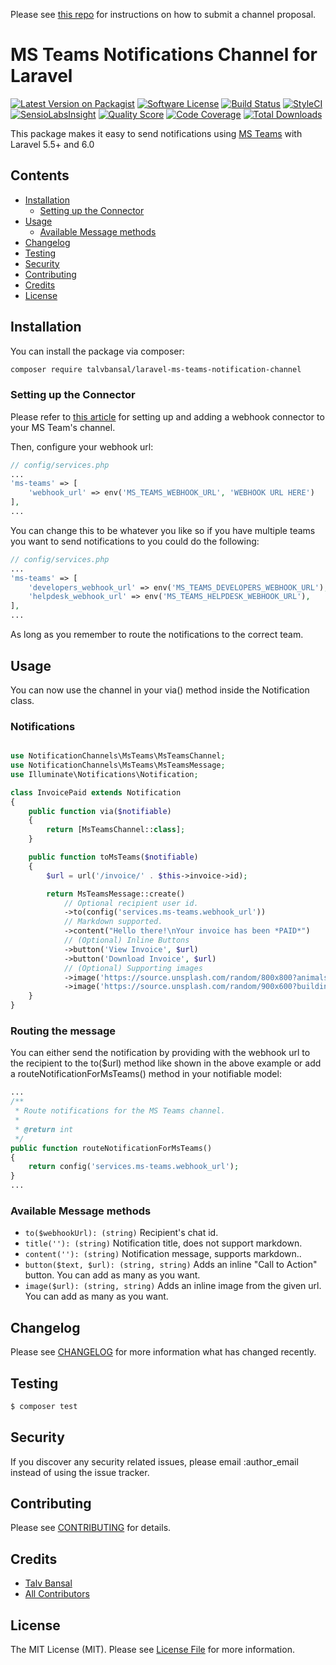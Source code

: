 Please see [this repo](https://github.com/laravel-notification-channels/channels) for instructions on how to submit a channel proposal.

# MS Teams Notifications Channel for Laravel

[![Latest Version on Packagist](https://img.shields.io/packagist/v/talvbansal/laravel-ms-teams-notification-channel.svg?style=flat-square)](https://packagist.org/packages/talvbansal/laravel-ms-teams-notification-channel)
[![Software License](https://img.shields.io/badge/license-MIT-brightgreen.svg?style=flat-square)](LICENSE.md)
[![Build Status](https://img.shields.io/travis/talvbansal/laravel-ms-teams-notification-channel/master.svg?style=flat-square)](https://travis-ci.org/talvbansal/laravel-ms-teams-notification-channel)
[![StyleCI](https://styleci.io/repos/:style_ci_id/shield)](https://styleci.io/repos/:style_ci_id)
[![SensioLabsInsight](https://img.shields.io/sensiolabs/i/:sensio_labs_id.svg?style=flat-square)](https://insight.sensiolabs.com/projects/:sensio_labs_id)
[![Quality Score](https://img.shields.io/scrutinizer/g/talvbansal/laravel-ms-teams-notification-channel.svg?style=flat-square)](https://scrutinizer-ci.com/g/talvbansal/laravel-ms-teams-notification-channel)
[![Code Coverage](https://img.shields.io/scrutinizer/coverage/g/talvbansal/laravel-ms-teams-notification-channel/master.svg?style=flat-square)](https://scrutinizer-ci.com/g/talvbansal/laravel-ms-teams-notification-channel/?branch=master)
[![Total Downloads](https://img.shields.io/packagist/dt/talvbansal/laravel-ms-teams-notification-channel.svg?style=flat-square)](https://packagist.org/packages/talvbansal/laravel-ms-teams-notification-channel)

This package makes it easy to send notifications using [MS Teams](https://docs.microsoft.com/en-gb/microsoftteams/platform/task-modules-and-cards/cards/cards-reference#office-365-connector-card) with Laravel 5.5+ and 6.0

## Contents

- [Installation](#installation)
	- [Setting up the Connector](#setting-up-the-connector)
- [Usage](#usage)
	- [Available Message methods](#available-message-methods)
- [Changelog](#changelog)
- [Testing](#testing)
- [Security](#security)
- [Contributing](#contributing)
- [Credits](#credits)
- [License](#license)


## Installation

You can install the package via composer:
```bash
composer require talvbansal/laravel-ms-teams-notification-channel
```

### Setting up the Connector

Please refer to [this article](https://docs.microsoft.com/en-gb/microsoftteams/platform/webhooks-and-connectors/how-to/add-incoming-webhook#add-an-incoming-webhook-to-a-teams-channel)  for setting up and adding a webhook connector to your MS Team's channel.

Then, configure your webhook url:

```php
// config/services.php
...
'ms-teams' => [
    'webhook_url' => env('MS_TEAMS_WEBHOOK_URL', 'WEBHOOK URL HERE')
],
...
```

You can change this to be whatever you like so if you have multiple teams you want to send notifications to you could do the following:

```php
// config/services.php
...
'ms-teams' => [
    'developers_webhook_url' => env('MS_TEAMS_DEVELOPERS_WEBHOOK_URL'),
    'helpdesk_webhook_url' => env('MS_TEAMS_HELPDESK_WEBHOOK_URL'),
],
...
```

As long as you remember to route the notifications to the correct team.

## Usage

You can now use the channel in your via() method inside the Notification class.


### Notifications
```php

use NotificationChannels\MsTeams\MsTeamsChannel;
use NotificationChannels\MsTeams\MsTeamsMessage;
use Illuminate\Notifications\Notification;

class InvoicePaid extends Notification
{
    public function via($notifiable)
    {
        return [MsTeamsChannel::class];
    }

    public function toMsTeams($notifiable)
    {
        $url = url('/invoice/' . $this->invoice->id);

        return MsTeamsMessage::create()
            // Optional recipient user id.
            ->to(config('services.ms-teams.webhook_url'))
            // Markdown supported.
            ->content("Hello there!\nYour invoice has been *PAID*")
            // (Optional) Inline Buttons
            ->button('View Invoice', $url)
            ->button('Download Invoice', $url)
            // (Optional) Supporting images
            ->image('https://source.unsplash.com/random/800x800?animals,nature&q='.now())
            ->image('https://source.unsplash.com/random/900x600?building,car&q='.now());
    }
}

```

### Routing the message
You can either send the notification by providing with the webhook url to the recipient to the to($url) method like shown in the above example or add a routeNotificationForMsTeams() method in your notifiable model:

```php
...
/**
 * Route notifications for the MS Teams channel.
 *
 * @return int
 */
public function routeNotificationForMsTeams()
{
    return config('services.ms-teams.webhook_url');
}
...
```

### Available Message methods

- `to($webhookUrl): (string)` Recipient's chat id.
- `title(''): (string)` Notification title, does not support markdown.
- `content(''): (string)` Notification message, supports markdown..
- `button($text, $url): (string, string)` Adds an inline "Call to Action" button. You can add as many as you want.
- `image($url): (string, string)` Adds an inline image from the given url. You can add as many as you want.


## Changelog

Please see [CHANGELOG](CHANGELOG.md) for more information what has changed recently.

## Testing

``` bash
$ composer test
```

## Security

If you discover any security related issues, please email :author_email instead of using the issue tracker.

## Contributing

Please see [CONTRIBUTING](CONTRIBUTING.md) for details.

## Credits

- [Talv Bansal](https://github.com/talvbansal)
- [All Contributors](../../contributors)

## License

The MIT License (MIT). Please see [License File](LICENSE.md) for more information.
